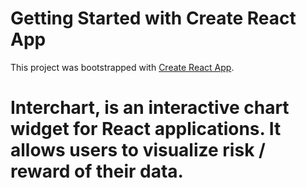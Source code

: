 # Getting Started with Create React App

This project was bootstrapped with [Create React App](https://github.com/facebook/create-react-app).


# Interchart, is an interactive chart widget for React applications.  It allows users to visualize risk / reward of their data.
